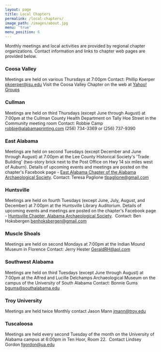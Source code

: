```yaml
---
layout: page
title: Local Chapters
permalink: /local-chapters/
image_path: /images/about.jpg
menu: 'true'
menu_position: 6
---
```



Monthly meetings and local activities are provided by regional chapter organizations. Contact information and links to chapter web pages are provided below.

### Coosa Valley

Meetings are held on various Thursdays at 7:00pm Contact: Phillip Koerper [&#112;&#107;&#111;&#101;&#114;&#112;&#101;&#114;&#064;&#106;&#115;&#117;&#046;&#101;&#100;&#117;](&#109;&#097;&#105;&#108;&#116;&#111;:&#112;&#107;&#111;&#101;&#114;&#112;&#101;&#114;&#064;&#106;&#115;&#117;&#046;&#101;&#100;&#117;) Visit the Coosa Valley Chapter on the web at [Yahoo! Groups](http://tech.groups.yahoo.com/group/JSU_Archaeology_Club/)

### Cullman

Meetings are held on third Thursdays (except June through August) at 7:00pm at the Cullman County Health Department on Tally Hoe Street in the Community meeting room Contact: Robbie Camp [&#114;&#111;&#098;&#098;&#105;&#101;&#064;&#097;&#108;&#097;&#098;&#097;&#109;&#097;&#112;&#114;&#105;&#110;&#116;&#105;&#110;&#103;&#046;&#099;&#111;&#109;](&#109;&#097;&#105;&#108;&#116;&#111;:&#114;&#111;&#098;&#098;&#105;&#101;&#064;&#097;&#108;&#097;&#098;&#097;&#109;&#097;&#112;&#114;&#105;&#110;&#116;&#105;&#110;&#103;&#046;&#099;&#111;&#109;) (256) 734-3369 or (256) 737-9390

### East Alabama

Meetings are held on second Tuesdays (except December and June through August) at 7:00pm at the Lee County Historical Society's 'Trade Building' (two-story brick next to the Post Office on Hwy 14 six miles west of Auburn). Details of upcoming events and meetings are posted on the chapter's Facebook page - [East Alabama Chapter of the Alabama Archaeological Society](https://www.facebook.com/EastAlabamaArchaeology/?hc_ref=SEARCH). Contact: Teresa Paglione [&#116;&#108;&#112;&#097;&#103;&#108;&#105;&#111;&#110;&#101;&#064;&#103;&#109;&#097;&#105;&#108;&#046;&#099;&#111;&#109;](&#109;&#097;&#105;&#108;&#116;&#111;:&#116;&#108;&#112;&#097;&#103;&#108;&#105;&#111;&#110;&#101;&#064;&#103;&#109;&#097;&#105;&#108;&#046;&#099;&#111;&#109;)

### Huntsville

Meetings are held on fourth Tuesdays (except June, July, August, and December) at 7:00pm at the Huntsville Library Auditorium. Details of upcoming events and meetings are posted on the chapter's Facebook page - [Huntsville Chapter, Alabama Archaeological Society](https://www.facebook.com/groups/455589204506534/?hc_ref=SEARCH).  Contact: Ben Hoksbergen [benhoksbergen@gmail.com](javascript:void(location.href='mailto:'+String.fromCharCode(98,101,110,104,111,107,115,98,101,114,103,101,110,64,103,109,97,105,108,46,99,111,109)))

### Muscle Shoals

Meetings are held on second Mondays at 7:00pm at the Indian Mound Museum in Florence Contact: Jerry Hester [&#071;&#101;&#114;&#097;&#108;&#100;&#082;&#072;&#064;&#097;&#111;&#108;&#046;&#099;&#111;&#109;](&#109;&#097;&#105;&#108;&#116;&#111;:&#071;&#101;&#114;&#097;&#108;&#100;&#082;&#072;&#064;&#097;&#111;&#108;&#046;&#099;&#111;&#109;)

### Southwest Alabama

Meetings are held on third Tuesdays (except June through August) at 7:00pm at the Alfred and Lucille Delchamps Archaeological Museum on the campus of the University of South Alabama Contact: Bonnie Gums [&#098;&#103;&#117;&#109;&#115;&#064;&#115;&#111;&#117;&#116;&#104;&#097;&#108;&#097;&#098;&#097;&#109;&#097;&#046;&#101;&#100;&#117;](&#109;&#097;&#105;&#108;&#116;&#111;:&#098;&#103;&#117;&#109;&#115;&#064;&#115;&#111;&#117;&#116;&#104;&#097;&#108;&#097;&#098;&#097;&#109;&#097;&#046;&#101;&#100;&#117;)

### Troy University

Meetings are held twice Monthly contact Jason Mann [jmann@troy.edu](javascript:void(location.href='mailto:'+String.fromCharCode(106,109,97,110,110,64,116,114,111,121,46,101,100,117)))

### Tuscaloosa

Meetings are held every second Tuesday of the month on the University of Alabama campus at 6:00pm in Ten Hoor, Room 22.  Contact Lindsey Gordon [fgordon@ua.edu](javascript:void(location.href='mailto:'+String.fromCharCode(102,103,111,114,100,111,110,64,117,97,46,101,100,117)))